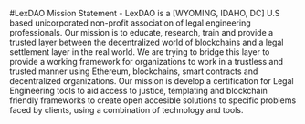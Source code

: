 #LexDAO Mission Statement - LexDAO is a [WYOMING, IDAHO, DC] U.S based unicorporated non-profit association of legal engineering professionals.  Our mission is to educate, research, train and provide a trusted layer between the decentralized world of blockchains and a legal settlement layer in the real world. We are trying to bridge this layer to provide a working framework for organizations to work in a trustless and trusted manner using Ethereum, blockchains, smart contracts and decentralized organizations.
Our mission is develop a certification for Legal Engineering tools to aid access to justice, templating and blockchain friendly frameworks to create open accesible solutions to specific problems faced by clients, using a combination of technology and tools.
